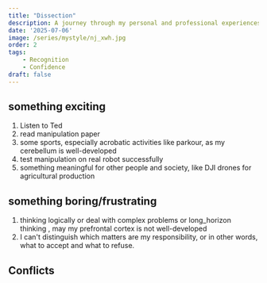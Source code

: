 ```yaml
---
title: "Dissection"
description: A journey through my personal and professional experiences
date: '2025-07-06'
image: /series/mystyle/nj_xwh.jpg
order: 2
tags: 
    - Recognition
    - Confidence
draft: false
---
```


## something exciting 
1. Listen to Ted
2. read manipulation paper
3. some sports, especially acrobatic activities like parkour, as my cerebellum is well-developed
4. test manipulation on real robot successfully
5. something meaningful for other people and society, like DJI drones for agricultural production

## something boring/frustrating
1. thinking logically or deal with complex problems or long_horizon thinking , may my prefrontal cortex is not well-developed
2. I can't distinguish which matters are my responsibility, or in other words, what to accept and what to refuse.


## Conflicts